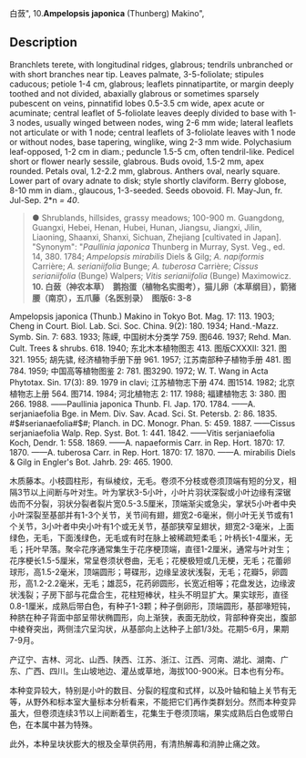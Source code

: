 白蔹",
10.**Ampelopsis japonica** (Thunberg) Makino",

## Description
Branchlets terete, with longitudinal ridges, glabrous; tendrils unbranched or with short branches near tip. Leaves palmate, 3-5-foliolate; stipules caducous; petiole 1-4 cm, glabrous; leaflets pinnatipartite, or margin deeply toothed and not divided, abaxially glabrous or sometimes sparsely pubescent on veins, pinnatifid lobes 0.5-3.5 cm wide, apex acute or acuminate; central leaflet of 5-foliolate leaves deeply divided to base with 1-3 nodes, usually winged between nodes, wing 2-6 mm wide; lateral leaflets not articulate or with 1 node; central leaflets of 3-foliolate leaves with 1 node or without nodes, base tapering, winglike, wing 2-3 mm wide. Polychasium leaf-opposed, 1-2 cm in diam.; peduncle 1.5-5 cm, often tendril-like. Pedicel short or flower nearly sessile, glabrous. Buds ovoid, 1.5-2 mm, apex rounded. Petals oval, 1.2-2.2 mm, glabrous. Anthers oval, nearly square. Lower part of ovary adnate to disk; style shortly claviform. Berry globose, 8-10 mm in diam., glaucous, 1-3-seeded. Seeds obovoid. Fl. May-Jun, fr. Jul-Sep. 2*n *= 40*.

> ●  Shrublands, hillsides, grassy meadows; 100-900 m. Guangdong, Guangxi, Hebei, Henan, Hubei, Hunan, Jiangsu, Jiangxi, Jilin, Liaoning, Shaanxi, Shanxi, Sichuan, Zhejiang [cultivated in Japan].
  "Synonym": "*Paullinia japonica* Thunberg in Murray, Syst. Veg., ed. 14, 380. 1784; *Ampelopsis mirabilis* Diels &amp; Gilg; *A. napiformis* Carrière; *A. serianiifolia* Bunge; *A. tuberosa* Carrière; *Cissus serianiifolia* (Bunge) Walpers; *Vitis serianiifolia* (Bunge) Maximowicz.
**10. 白蔹（神农本草）　鹅抱蛋（植物名实图考），猫儿卵（本草纲目），箭猪腰（南京），五爪藤（名医别录）　图版6: 3-8**

Ampelopsis japonica (Thunb.) Makino in Tokyo Bot. Mag. 17: 113. 1903; Cheng in Court. Biol. Lab. Sci. Soc. China. 9(2): 180. 1934; Hand.-Mazz. Symb. Sin. 7: 683. 1933; 陈嵘, 中国树木分类学 759. 图646. 1937; Rehd. Man. Cult. Trees & shrubs. 618. 1940; 东北木本植物图志 413. 图版CXXXII: 321. 图321. 1955; 胡先骕, 经济植物手册下册 961. 1957; 江苏南部种子植物手册 481. 图784. 1959; 中国高等植物图鉴 2: 781. 图3290. 1972; W. T. Wang in Acta Phytotax. Sin. 17(3): 89. 1979 in clavi; 江苏植物志下册 474. 图1514. 1982; 北京植物志上册 564. 图714. 1984; 河北植物志 2: 117. 1988; 福建植物志 3: 380. 图266. 1988. ——Paullinia japonica Thunb. Fl. Jap. 170. 1784. ——A. serjaniaefolia Bge. in Mem. Div. Sav. Acad. Sci. St. Petersb. 2: 86. 1835. #$#serianaefolia#$#; Planch. in DC. Monogr. Phan. 5: 459. 1887. ——Cissus serjaniaefolia Walp. Rep. Syst. Bot. 1: 441. 1842. ——Vitis serjaniaefolia Koch, Dendr. 1: 558. 1869. ——A. napaeformis Carr. in Rep. Hort. 1870: 17. 1870. ——A. tuberosa Carr. in Rep. Hort. 1870: 17. 1870. ——A. mirabilis Diels & Gilg in Engler's Bot. Jahrb. 29: 465. 1900.

木质藤本。小枝圆柱形，有纵棱纹，无毛。卷须不分枝或卷须顶端有短的分叉，相隔3节以上间断与叶对生。叶为掌状3-5小叶，小叶片羽状深裂或小叶边缘有深锯齿而不分裂，羽状分裂者裂片宽0.5-3.5厘米，顶端渐尖或急尖，掌状5小叶者中央小叶深裂至基部并有1-3个关节，关节间有翅，翅宽2-6毫米，侧小叶无关节或有1个关节，3小叶者中央小叶有1个或无关节，基部狭窄呈翅状，翅宽2-3毫米，上面绿色，无毛，下面浅绿色，无毛或有时在脉上被稀疏短柔毛；叶柄长1-4厘米，无毛；托叶早落。聚伞花序通常集生于花序梗顶端，直径1-2厘米，通常与叶对生；花序梗长1.5-5厘米，常呈卷须状卷曲，无毛；花梗极短或几无梗，无毛；花蕾卵球形，高1.5-2毫米，顶端圆形；萼碟形，边缘呈波状浅裂，无毛；花瓣5，卵圆形，高1.2-2.2毫米，无毛；雄蕊5，花药卵圆形，长宽近相等；花盘发达，边缘波状浅裂；子房下部与花盘合生，花柱短棒状，柱头不明显扩大。果实球形，直径0.8-1厘米，成熟后带白色，有种子1-3颗；种子倒卵形，顶端圆形，基部喙短钝，种脐在种子背面中部呈带状椭圆形，向上渐狭，表面无肋纹，背部种脊突出，腹部中棱脊突出，两侧洼穴呈沟状，从基部向上达种子上部1/3处。花期5-6月，果期7-9月。

产辽宁、吉林、河北、山西、陕西、江苏、浙江、江西、河南、湖北、湖南、广东、广西、四川。生山坡地边、灌丛或草地，海拔100-900米。日本也有分布。

本种变异较大，特别是小叶的数目、分裂的程度和式样，以及叶轴和轴上关节有无等，从野外和标本室大量标本分析看来，不能把它们再作类群划分。然而本种变异虽大，但卷须连续3节以上间断着生，花集生于卷须顶端，果实成熟后白色或带白色，在本属中甚为特殊。

此外，本种呈块状膨大的根及全草供药用，有清热解毒和消肿止痛之效。
